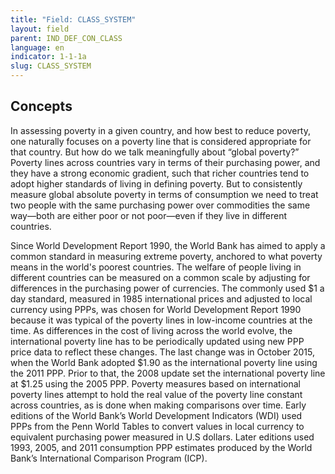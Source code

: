 ```yaml
---
title: "Field: CLASS_SYSTEM"
layout: field
parent: IND_DEF_CON_CLASS
language: en
indicator: 1-1-1a
slug: CLASS_SYSTEM
---
```

## Concepts

In assessing poverty in a given country, and how best to reduce poverty, one naturally focuses on a poverty line that is considered appropriate for that country. But how do we talk meaningfully about “global poverty?” Poverty lines across countries vary in terms of their purchasing power, and they have a strong economic gradient, such that richer countries tend to adopt higher standards of living in defining poverty. But to consistently measure global absolute poverty in terms of consumption we need to treat two people with the same purchasing power over commodities the same way—both are either poor or not poor—even if they live in different countries.

Since World Development Report 1990, the World Bank has aimed to apply a common standard in measuring extreme poverty, anchored to what poverty means in the world's poorest countries. The welfare of people living in different countries can be measured on a common scale by adjusting for differences in the purchasing power of currencies. The commonly used $1 a day standard, measured in 1985 international prices and adjusted to local currency using PPPs, was chosen for World Development Report 1990 because it was typical of the poverty lines in low-income countries at the time. As differences in the cost of living across the world evolve, the international poverty line has to be periodically updated using new PPP price data to reflect these changes. The last change was in October 2015, when the World Bank adopted $1.90 as the international poverty line using the 2011 PPP. Prior to that, the 2008 update set the international poverty line at $1.25 using the 2005 PPP. Poverty measures based on international poverty lines attempt to hold the real value of the poverty line constant across countries, as is done when making comparisons over time. Early editions of the World Bank’s World Development Indicators (WDI) used PPPs from the Penn World Tables to convert values in local currency to equivalent purchasing power measured in U.S dollars. Later editions used 1993, 2005, and 2011 consumption PPP estimates produced by the World Bank’s International Comparison Program (ICP).